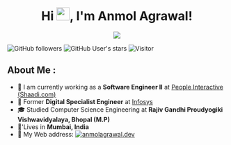 <h1 align="center">
  Hi <img
    src="https://media.giphy.com/media/hvRJCLFzcasrR4ia7z/giphy.gif"
    width="30"
  />, I'm Anmol Agrawal!
</h1>
<p align="center">
  <img
    src="https://readme-typing-svg.herokuapp.com?lines=Full%20Stack%20Developer;Problem%20Solver;Always%20learning%20new%20things&center=true&width=380&height=45"
  />
</p>

![GitHub followers](https://img.shields.io/github/followers/Anmol-53?style=social) ![GitHub User's stars](https://img.shields.io/github/stars/Anmol-53?style=social) ![Visitor](https://visitor-badge.laobi.icu/badge?page_id=Anmol-53.Anmol-53) 

## About Me :

- 🏢 I am currently working as a **Software Engineer II** at [People Interactive (Shaadi.com)](https://shaadi.com/)
- 🏢 Former **Digital Specialist Engineer** at [Infosys](https://www.infosys.com/)
- 🎓 Studied Computer Science Engineering at **Rajiv Gandhi Proudyogiki Vishwavidyalaya, Bhopal (M.P)**
- 🏡'Lives in **Mumbai, India**
- 🔗 My Web address: [![anmolagrawal.dev](https://img.shields.io/badge/anmolagrawal.dev-CBF1F5?style=plastic)](https://www.anmolagrawal.dev/)
